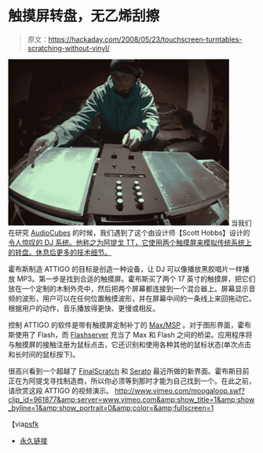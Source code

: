 # 触摸屏转盘，无乙烯刮擦

> 原文：<https://hackaday.com/2008/05/23/touchscreen-turntables-scratching-without-vinyl/>

![](img/56b38285cc8eacf2f01e2862d5256dc3.png)
当我们在研究 [AudioCubes](http://www.hackaday.com/2008/05/23/audiocubes-by-percussa/) 的时候，我们遇到了这个由设计师【Scott Hobbs】设计的[令人惊叹的 DJ 系统。他称之为阿提戈 TT，它使用两个触摸屏来模拟传统系统上的转盘。休息后更多的技术细节。](http://www.scotthobbs.co.uk/)

霍布斯制造 ATTIGO 的目标是创造一种设备，让 DJ 可以像播放黑胶唱片一样播放 MP3。第一步是找到合适的触摸屏。霍布斯买了两个 17 英寸的触摸屏，把它们放在一个定制的木制外壳中，然后把两个屏幕都连接到一个混合器上。屏幕显示音频的波形，用户可以在任何位置触摸波形，并在屏幕中间的一条线上来回拖动它。根据用户的动作，音乐播放得更快、更慢或相反。

控制 ATTIGO 的软件是带有触摸屏定制补丁的 [Max/MSP](http://www.cycling74.com/products/max5) 。对于图形界面，霍布斯使用了 Flash，而 [Flashserver](http://www.nullmedium.de/dev/flashserver/) 充当了 Max 和 Flash 之间的桥梁。应用程序将与触摸屏的接触注册为鼠标点击，它还识别和使用各种其他的鼠标状态(单次点击和长时间的鼠标按下)。

很高兴看到一个超越了 [FinalScratch](http://www.stantondj.com/v2/fs/whatisfs.asp) 和 [Serato](http://www.serato.com/) 最近所做的新界面。霍布斯目前正在为阿提戈寻找制造商，所以你必须等到那时才能为自己找到一个。在此之前，请欣赏这段 ATTIGO 的视频演示。
<http://www.vimeo.com/moogaloop.swf?clip_id=961877&amp;server=www.vimeo.com&amp;show_title=1&amp;show_byline=1&amp;show_portrait=0&amp;color=&amp;fullscreen=1>


【via[psfk](http://www.psfk.com/2008/05/attigo-tt-the-touch-screen-turntable.html)

*   [永久链接](http://www.scotthobbs.co.uk/)
